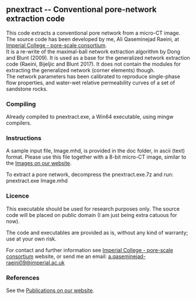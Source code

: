 ##  pnextract -- Conventional pore-network extraction code

This code extracts a conventional pore network from a micro-CT image.
The source code has been developed by me, Ali Qaseminejad Raeini, at
[Imperial College - pore-scale consortium].   
It is a re-write of the maximal-ball network extraction algorithm by Dong and Blunt (2009). 
It is used as a base for the generalized network extraction code 
(Raeini, Bijeljic and Blunt 2017).  It does not contain the modules
for extracting the generalized network (corner elements) though.   
The network parameters has been calibrated to reproduce single-phase flow 
properties, and water-wet relative permeability curves of a set of sandstone rocks.


###  Compiling
Already compiled to pnextract.exe, a Win64 executable, using mingw compilers.


### Instructions
A sample input file, Image.mhd, is provided in the doc folder, in ascii 
(text) format. Please use this file together with a 8-bit micro-CT 
image, similar to the [Images on our website].

To extract a pore network, decompress the pnextract.exe.7z and run:   
 pnextract.exe  Image.mhd

###  Licence
This executable should be used for research purposes only. 
The source code will be placed on public domain
(I am just being extra catuous for now).

The code and executables are provided as is, without any kind of warranty;
use at your own risk.

For contact and further information see [Imperial College - pore-scale consortium] website,
or send me an email:   a.qaseminejad-raeini09@imperial.ac.uk


### References
See the [Publications on our website].

[Publications on our website]: http://www.imperial.ac.uk/earth-science/research/research-groups/perm/research/pore-scale-modelling/publications/
[Images on our website]: http://www.imperial.ac.uk/earth-science/research/research-groups/perm/research/pore-scale-modelling/micro-ct-images-and-networks/
[Imperial College - pore-scale consortium]: http://www.imperial.ac.uk/earth-science/research/research-groups/perm/research/pore-scale-modelling


